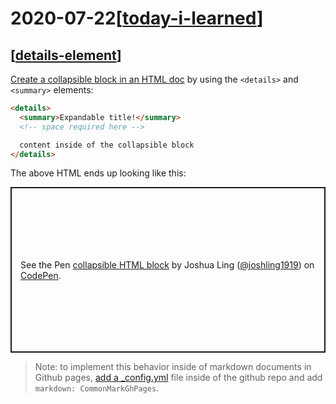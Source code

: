# 2020-07-22[[today-i-learned]]

## [[details-element]] 

[Create a collapsible block in an HTML doc][collapsible] by using the
`<details>` and `<summary>` elements:

```HTML
<details>
  <summary>Expandable title!</summary>
  <!-- space required here -->

  content inside of the collapsible block
</details>
```

The above HTML ends up looking like this:

<p class="codepen" data-height="265" data-theme-id="dark" data-default-tab="html,result" data-user="joshling1919" data-slug-hash="QWyYVbQ" style="height: 265px; box-sizing: border-box; display: flex; align-items: center; justify-content: center; border: 2px solid; margin: 1em 0; padding: 1em;" data-pen-title="collapsible HTML block">
  <span>See the Pen <a href="https://codepen.io/joshling1919/pen/QWyYVbQ">
  collapsible HTML block</a> by Joshua Ling (<a href="https://codepen.io/joshling1919">@joshling1919</a>)
  on <a href="https://codepen.io">CodePen</a>.</span>
</p>
<script async src="https://static.codepen.io/assets/embed/ei.js"></script>


> Note: to implement this behavior inside of markdown documents in Github pages,
> [add a _config.yml][config] file inside of the github repo and add `markdown:
> CommonMarkGhPages`.

[config]: https://github.community/t/collapsible-markdown-inside-details-summary-summary-details-fails-to-render/10489
[collapsible]: https://gist.github.com/pierrejoubert73/902cc94d79424356a8d20be2b382e1ab



[//begin]: # "Autogenerated link references for markdown compatibility"
[today-i-learned]: ../today-i-learned "Today I Learned"
[details-element]: ../../topics/html/details-element "<details>"
[//end]: # "Autogenerated link references"
